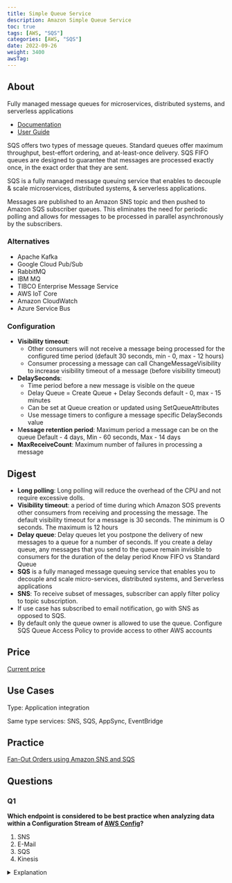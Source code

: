 ```yaml
---
title: Simple Queue Service
description: Amazon Simple Queue Service
toc: true
tags: [AWS, "SQS"]
categories: [AWS, "SQS"]
date: 2022-09-26
weight: 3400
awsTag: 
---
```


## About

Fully managed message queues for microservices, distributed systems, and serverless applications

- [Documentation](https://aws.amazon.com/sqs/)
- [User Guide](https://docs.aws.amazon.com/sqs/?id=docs_gateway)

SQS offers two types of message queues. Standard queues offer maximum throughput, best-effort ordering, and at-least-once delivery. SQS FIFO queues are designed to guarantee that messages are processed exactly once, in the exact order that they are sent.

SQS is a fully managed message queuing service that enables to decouple & scale micros­erv­ices, distri­buted systems, & serverless applic­ations.

Messages are published to an Amazon SNS topic and then pushed to Amazon SQS subscriber queues. This eliminates the need for periodic polling and allows for messages to be processed in parallel asynchronously by the subscribers.

### Alternatives

- Apache Kafka
- Google Cloud Pub/Sub
- RabbitMQ
- IBM MQ
- TIBCO Enterprise Message Service
- AWS IoT Core
- Amazon CloudWatch
- Azure Service Bus

### Configuration

- **Visibility timeout**:
  - Other consumers will not receive a message being processed for the configured time period (default 30 seconds, min - 0, max - 12 hours)
  - Consumer processing a message can call ChangeMessageVisibility to increase visibility timeout of a message (before visibility timeout)
- **DelaySeconds**:
  - Time period before a new message is visible on the queue
  - Delay Queue = Create Queue + Delay Seconds default - 0, max - 15 minutes
  - Can be set at Queue creation or updated using SetQueueAttributes
  - Use message timers to configure a message specific DelaySeconds value
- M**essage retention period**:
  Maximum period a message can be on the queue Default - 4 days, Min - 60 seconds, Max - 14 days
- **MaxReceiveCount**:
  Maximum number of failures in processing a message

## Digest

- **Long polling**: Long polling will reduce the overhead of the CPU and not require excessive dolls.
- **Visibility timeout**: a period of time during which Amazon SOS prevents other consumers from receiving and processing the message. The default visibility timeout for a message is 30 seconds. The minimum is O seconds. The maximum is 12 hours
- **Delay queue**: Delay queues let you postpone the delivery of new messages to a queue for a number of seconds. If you create a delay queue, any messages that you send to the queue remain invisible to consumers for the duration of the delay period
Know FIFO vs Standard Queue
- **SQS** is a fully managed message queuing service that enables you to decouple and scale micro-services, distributed systems, and Serverless applications
- **SNS**: To receive subset of messages, subscriber can apply filter policy to topic subscription.
- If use case has subscribed to email notification, go with SNS as opposed to SQS.
- By default only the queue owner is allowed to use the queue. Configure SQS Queue Access Policy to provide access to other AWS accounts

## Price

[Current price](https://aws.amazon.com/ru/sqs/pricing/)

## Use Cases

Type: Applic­ation integr­ation

Same type services: SNS, SQS, AppSync, EventB­ridge 

## Practice

[Fan-Out Orders using Amazon SNS and SQS](fan-out-orders-with-sns-sqs)

## Questions

### Q1

**Which endpoint is considered to be best practice when analyzing data within a Configuration Stream of [AWS Config](https://aws.amazon.com/config/)?**

1. SNS
2. E-Mail
3. SQS
4. Kinesis

<details>
<summary>Explanation</summary>
<div>

[https://docs.aws.amazon.com/config/latest/developerguide/monitor-resource-changes.html](https://docs.aws.amazon.com/config/latest/developerguide/monitor-resource-changes.html)

<mark style="color:white">3</mark>
</div>
</details>
